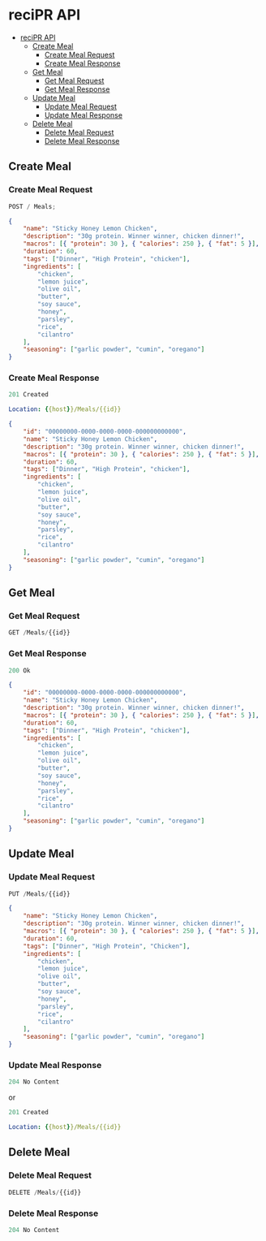 <!-- prettier-ignore -->
# reciPR API

- [reciPR API](#reciPR-api)
  - [Create Meal](#create-meal)
    - [Create Meal Request](#create-meal-request)
    - [Create Meal Response](#create-meal-response)
  - [Get Meal](#get-meal)
    - [Get Meal Request](#get-meal-request)
    - [Get Meal Response](#get-meal-response)
  - [Update Meal](#update-meal)
    - [Update Meal Request](#update-meal-request)
    - [Update Meal Response](#update-meal-response)
  - [Delete Meal](#delete-meal)
    - [Delete Meal Request](#delete-meal-request)
    - [Delete Meal Response](#delete-meal-response)

## Create Meal

### Create Meal Request

```js
POST / Meals;
```

```json
{
	"name": "Sticky Honey Lemon Chicken",
	"description": "30g protein. Winner winner, chicken dinner!",
	"macros": [{ "protein": 30 }, { "calories": 250 }, { "fat": 5 }],
	"duration": 60,
	"tags": ["Dinner", "High Protein", "chicken"],
	"ingredients": [
		"chicken",
		"lemon juice",
		"olive oil",
		"butter",
		"soy sauce",
		"honey",
		"parsley",
		"rice",
		"cilantro"
	],
	"seasoning": ["garlic powder", "cumin", "oregano"]
}
```

### Create Meal Response

```js
201 Created
```

```yml
Location: {{host}}/Meals/{{id}}
```

```json
{
	"id": "00000000-0000-0000-0000-000000000000",
	"name": "Sticky Honey Lemon Chicken",
	"description": "30g protein. Winner winner, chicken dinner!",
	"macros": [{ "protein": 30 }, { "calories": 250 }, { "fat": 5 }],
	"duration": 60,
	"tags": ["Dinner", "High Protein", "chicken"],
	"ingredients": [
		"chicken",
		"lemon juice",
		"olive oil",
		"butter",
		"soy sauce",
		"honey",
		"parsley",
		"rice",
		"cilantro"
	],
	"seasoning": ["garlic powder", "cumin", "oregano"]
}
```

## Get Meal

### Get Meal Request

```js
GET /Meals/{{id}}
```

### Get Meal Response

```js
200 Ok
```

```json
{
	"id": "00000000-0000-0000-0000-000000000000",
	"name": "Sticky Honey Lemon Chicken",
	"description": "30g protein. Winner winner, chicken dinner!",
	"macros": [{ "protein": 30 }, { "calories": 250 }, { "fat": 5 }],
	"duration": 60,
	"tags": ["Dinner", "High Protein", "chicken"],
	"ingredients": [
		"chicken",
		"lemon juice",
		"olive oil",
		"butter",
		"soy sauce",
		"honey",
		"parsley",
		"rice",
		"cilantro"
	],
	"seasoning": ["garlic powder", "cumin", "oregano"]
}
```

## Update Meal

### Update Meal Request

```js
PUT /Meals/{{id}}
```

```json
{
	"name": "Sticky Honey Lemon Chicken",
	"description": "30g protein. Winner winner, chicken dinner!",
	"macros": [{ "protein": 30 }, { "calories": 250 }, { "fat": 5 }],
	"duration": 60,
	"tags": ["Dinner", "High Protein", "Chicken"],
	"ingredients": [
		"chicken",
		"lemon juice",
		"olive oil",
		"butter",
		"soy sauce",
		"honey",
		"parsley",
		"rice",
		"cilantro"
	],
	"seasoning": ["garlic powder", "cumin", "oregano"]
}
```

### Update Meal Response

```js
204 No Content
```

or

```js
201 Created
```

```yml
Location: {{host}}/Meals/{{id}}
```

## Delete Meal

### Delete Meal Request

```js
DELETE /Meals/{{id}}
```

### Delete Meal Response

```js
204 No Content
```
